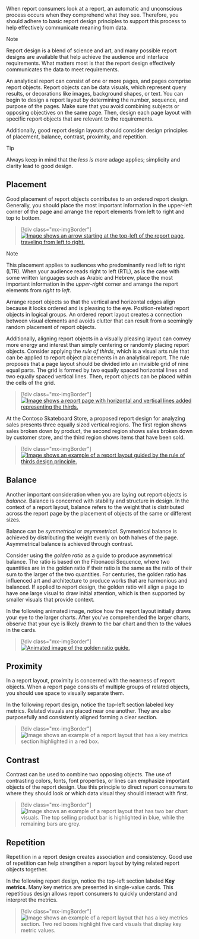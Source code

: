 When report consumers look at a report, an automatic and unconscious process occurs when they comprehend what they see. Therefore, you should adhere to basic report design principles to support this process to help effectively communicate meaning from data.

> [!NOTE]
> Report design is a blend of science and art, and many possible report designs are available that help achieve the audience and interface requirements. What matters most is that the report design effectively communicates the data to meet requirements.

An analytical report can consist of one or more pages, and pages comprise report objects. Report objects can be data visuals, which represent query results, or decorations like images, background shapes, or text. You can begin to design a report layout by determining the number, sequence, and purpose of the pages. Make sure that you avoid combining subjects or opposing objectives on the same page. Then, design each page layout with specific report objects that are relevant to the requirements.

Additionally, good report design layouts should consider design principles of placement, balance, contrast, proximity, and repetition.

> [!TIP]
> Always keep in mind that the *less is more* adage applies; simplicity and clarity lead to good design.

## Placement

Good placement of report objects contributes to an ordered report design. Generally, you should place the most important information in the upper-left corner of the page and arrange the report elements from left to right and top to bottom.

> [!div class="mx-imgBorder"]
> [![Image shows an arrow starting at the top-left of the report page, traveling from left to right.](../media/2-placement-left-to-right.png)](../media/2-placement-left-to-right.png#lightbox)

> [!NOTE]
> This placement applies to audiences who predominantly read left to right (LTR). When your audience reads right to left (RTL), as is the case with some written languages such as Arabic and Hebrew, place the most important information in the *upper-right* corner and arrange the report elements from *right to left*.

Arrange report objects so that the vertical and horizontal edges align because it looks ordered and is pleasing to the eye. Position-related report objects in logical groups. An ordered report layout creates a connection between visual elements and avoids clutter that can result from a seemingly random placement of report objects.

Additionally, aligning report objects in a visually pleasing layout can convey more energy and interest than simply centering or randomly placing report objects. Consider applying the *rule of thirds*, which is a visual arts rule that can be applied to report object placements in an analytical report. The rule proposes that a page layout should be divided into an invisible grid of nine equal parts. The grid is formed by two equally spaced horizontal lines and two equally spaced vertical lines. Then, report objects can be placed within the cells of the grid.

> [!div class="mx-imgBorder"]
> [![Image shows a report page with horizontal and vertical lines added representing the thirds.](../media/3-rule-of-thirds.png)](../media/3-rule-of-thirds.png#lightbox)

At the Contoso Skateboard Store, a proposed report design for analyzing sales presents three equally sized vertical regions. The first region shows sales broken down by product, the second region shows sales broken down by customer store, and the third region shows items that have been sold.

> [!div class="mx-imgBorder"]
> [![Image shows an example of a report layout guided by the rule of thirds design principle.](../media/4-report-design-rule-of-thirds.png)](../media/4-report-design-rule-of-thirds.png#lightbox)

## Balance

Another important consideration when you are laying out report objects is *balance*. Balance is concerned with stability and structure in design. In the context of a report layout, balance refers to the weight that is distributed across the report page by the placement of objects of the same or different sizes.

Balance can be *symmetrical* or *asymmetrical*. Symmetrical balance is achieved by distributing the weight evenly on both halves of the page. Asymmetrical balance is achieved through contrast.

Consider using the *golden ratio* as a guide to produce asymmetrical balance. The ratio is based on the Fibonacci Sequence, where two quantities are in the golden ratio if their ratio is the same as the ratio of their sum to the larger of the two quantities. For centuries, the golden ratio has influenced art and architecture to produce works that are harmonious and balanced. If applied to report design, the golden ratio will align a page to have one large visual to draw initial attention, which is then supported by smaller visuals that provide context.

In the following animated image, notice how the report layout initially draws your eye to the larger charts. After you've comprehended the larger charts, observe that your eye is likely drawn to the bar chart and then to the values in the cards.

> [!div class="mx-imgBorder"]
> [![Animated image of the golden ratio guide.](../media/5-golden-ratio.gif)](../media/5-golden-ratio.gif#lightbox)

## Proximity

In a report layout, proximity is concerned with the nearness of report objects. When a report page consists of multiple groups of related objects, you should use space to visually separate them.

In the following report design, notice the top-left section labeled key metrics. Related visuals are placed near one another. They are also purposefully and consistently aligned forming a clear section.

> [!div class="mx-imgBorder"]
> ![Image shows an example of a report layout that has a key metrics section highlighted in a red box.](../media/6-report-design-proximity.png)

## Contrast

Contrast can be used to combine two opposing objects. The use of contrasting colors, fonts, font properties, or lines can emphasize important objects of the report design. Use this principle to direct report consumers to where they should look or which data visual they should interact with first.

> [!div class="mx-imgBorder"]
> ![Image shows an example of a report layout that has two bar chart visuals. The top selling product bar is highlighted in blue, while the remaining bars are grey.](../media/7-report-design-contrast.png)

## Repetition

Repetition in a report design creates association and consistency. Good use of repetition can help strengthen a report layout by tying related report objects together.

In the following report design, notice the top-left section labeled **Key metrics**. Many key metrics are presented in single-value cards. This repetitious design allows report consumers to quickly understand and interpret the metrics.

> [!div class="mx-imgBorder"]
> ![Image shows an example of a report layout that has a key metrics section. Two red boxes highlight five card visuals that display key metric values.](../media/8-report-design-repetition.png)